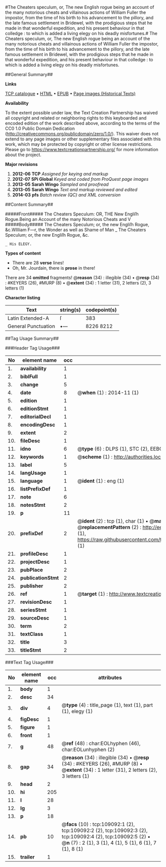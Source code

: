 #The Cheaters speculum, or, The new English rogue being an account of the many notorious cheats and villainous actions of William Fuller the impostor, from the time of his birth to his advancement to the pillory, and the late famous settlement in Bridewel, with the prodigious steps that he made in that wonderful expedition, and his present behaviour in that colledge : to which is added a living elegy on his deadly misfortunes.#
The Cheaters speculum, or, The new English rogue being an account of the many notorious cheats and villainous actions of William Fuller the impostor, from the time of his birth to his advancement to the pillory, and the late famous settlement in Bridewel, with the prodigious steps that he made in that wonderful expedition, and his present behaviour in that colledge : to which is added a living elegy on his deadly misfortunes.

##General Summary##

**Links**

[TCP catalogue](http://www.ota.ox.ac.uk/tcp/)  • 
[HTML](http://tei.it.ox.ac.uk/tcp/Texts-HTML/free/A40/A40698.html)  • 
[EPUB](http://tei.it.ox.ac.uk/tcp/Texts-EPUB/free/A40/A40698.epub) • 
[Page images (Historical Texts)](https://historicaltexts.jisc.ac.uk/eebo-19540497e)

**Availability**

To the extent possible under law, the Text Creation Partnership has waived all copyright and related or neighboring rights to this keyboarded and encoded edition of the work described above, according to the terms of the CC0 1.0 Public Domain Dedication (http://creativecommons.org/publicdomain/zero/1.0/). This waiver does not extend to any page images or other supplementary files associated with this work, which may be protected by copyright or other license restrictions. Please go to https://www.textcreationpartnership.org/ for more information about the project.

**Major revisions**

1. __2012-06__ __TCP__ *Assigned for keying and markup*
1. __2012-07__ __SPi Global__ *Keyed and coded from ProQuest page images*
1. __2013-05__ __Sarah Wingo__ *Sampled and proofread*
1. __2013-05__ __Sarah Wingo__ *Text and markup reviewed and edited*
1. __2014-03__ __pfs__ *Batch review (QC) and XML conversion*

##Content Summary##

#####Front#####
The Cheaters Speculum: OR, THE New Engliſh Rogue.Being an Account of the many Notorious Cheats and V
#####Body#####
The Cheaters Speculum; or, the new Engliſh Rogue, &c.WIlliam F—r, the Wonder as well as Shame of Man
    _ The Cheaters Speculum; or, the new Engliſh Rogue, &c.

    _ His ELEGY.

**Types of content**

  * There are 28 **verse** lines!
  * Oh, Mr. Jourdain, there is **prose** in there!

There are 34 **omitted** fragments! 
 @__reason__ (34) : illegible (34)  •  @__resp__ (34) : #KEYERS (26), #MURP (8)  •  @__extent__ (34) : 1 letter (31), 2 letters (2), 3 letters (1)

**Character listing**


|Text|string(s)|codepoint(s)|
|---|---|---|
|Latin Extended-A|ſ|383|
|General Punctuation|•—|8226 8212|

##Tag Usage Summary##

###Header Tag Usage###

|No|element name|occ|attributes|
|---|---|---|---|
|1.|__availability__|1||
|2.|__biblFull__|1||
|3.|__change__|5||
|4.|__date__|8| @__when__ (1) : 2014-11 (1)|
|5.|__edition__|1||
|6.|__editionStmt__|1||
|7.|__editorialDecl__|1||
|8.|__encodingDesc__|1||
|9.|__extent__|2||
|10.|__fileDesc__|1||
|11.|__idno__|6| @__type__ (6) : DLPS (1), STC (2), EEBO-CITATION (1), OCLC (1), VID (1)|
|12.|__keywords__|1| @__scheme__ (1) : http://authorities.loc.gov/ (1)|
|13.|__label__|5||
|14.|__langUsage__|1||
|15.|__language__|1| @__ident__ (1) : eng (1)|
|16.|__listPrefixDef__|1||
|17.|__note__|6||
|18.|__notesStmt__|2||
|19.|__p__|11||
|20.|__prefixDef__|2| @__ident__ (2) : tcp (1), char (1)  •  @__matchPattern__ (2) : ([0-9\-]+):([0-9IVX]+) (1), (.+) (1)  •  @__replacementPattern__ (2) : http://eebo.chadwyck.com/downloadtiff?vid=$1&page=$2 (1), https://raw.githubusercontent.com/textcreationpartnership/Texts/master/tcpchars.xml#$1 (1)|
|21.|__profileDesc__|1||
|22.|__projectDesc__|1||
|23.|__pubPlace__|2||
|24.|__publicationStmt__|2||
|25.|__publisher__|2||
|26.|__ref__|1| @__target__ (1) : http://www.textcreationpartnership.org/docs/. (1)|
|27.|__revisionDesc__|1||
|28.|__seriesStmt__|1||
|29.|__sourceDesc__|1||
|30.|__term__|2||
|31.|__textClass__|1||
|32.|__title__|3||
|33.|__titleStmt__|2||


###Text Tag Usage###

|No|element name|occ|attributes|
|---|---|---|---|
|1.|__body__|1||
|2.|__desc__|34||
|3.|__div__|4| @__type__ (4) : title_page (1), text (1), part (1), elegy (1)|
|4.|__figDesc__|1||
|5.|__figure__|1||
|6.|__front__|1||
|7.|__g__|48| @__ref__ (48) : char:EOLhyphen (46), char:EOLunhyphen (2)|
|8.|__gap__|34| @__reason__ (34) : illegible (34)  •  @__resp__ (34) : #KEYERS (26), #MURP (8)  •  @__extent__ (34) : 1 letter (31), 2 letters (2), 3 letters (1)|
|9.|__head__|2||
|10.|__hi__|205||
|11.|__l__|28||
|12.|__lg__|3||
|13.|__p__|18||
|14.|__pb__|10| @__facs__ (10) : tcp:109092:1 (2), tcp:109092:2 (2), tcp:109092:3 (2), tcp:109092:4 (2), tcp:109092:5 (2)  •  @__n__ (7) : 2 (1), 3 (1), 4 (1), 5 (1), 6 (1), 7 (1), 8 (1)|
|15.|__trailer__|1||
